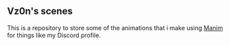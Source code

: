 ## Vz0n's scenes

This is a repository to store some of the animations that i make using [Manim](https://github.com/3b1b/manim) for things like my Discord profile.
